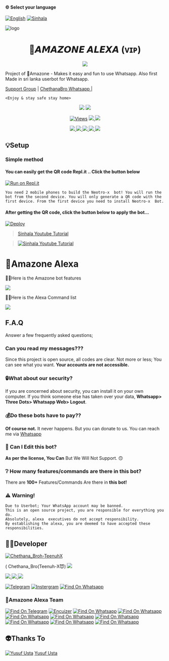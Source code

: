 #### © Select your language
  [![English](https://img.shields.io/badge/Select-Sinhala-red.svg)](https://github.com/xneon2/Hashzi-X/blob/main/README.md)
  [![Sinhala](https://img.shields.io/badge/Select-English-green.svg)](https://github.com/xneon2/Hashzi-X/blob/main/README-SI.md)

![logo](https://telegra.ph/file/e8f3e419b3dafe9fe8153.jpg)
<h1 align="center"><b> 🧚𝘼𝙈𝘼𝙕𝙊𝙉𝙀 𝘼𝙇𝙀𝙓𝘼 (ᴠɪᴘ)  </b></h1>


</p>

<p align="center">
  <img src="https://readme-typing-svg.herokuapp.com/?lines=Welcome+to+Amazone+Alexa&font=Fira%20Code&center=true&width=380&height=50">
</p>
</a>
Project of  🧚Amazone - Makes it easy and fun to use Whatsapp. Also first Made in sri lanka userbot for Whatsapp.

<a href="https://chat.whatsapp.com/GTgqgMTo7FoJ1GqdijshsX">Support Group</a> |
        <a href="https://Wa.me/+94766598862">ChethanaBro Whatsapp </a> |
  
`<Enjoy & stay safe stay home>`
</p>

</a>
<p align="center">
  <a href="https://github.com/xneon2/Hashzi-X">
    <img src="https://img.shields.io/docker/pulls/xneon2/Hashzi-X?style=flat-square"/></a>
  </a>
  <a href="https://github.com/xneon2/Hashzi-X">
    <img src="https://img.shields.io/docker/image-size/fusuf/whatsasena?style=flat-square">
    
  </a>

</p>

<p align="center">
  <a href="https://github.com/xneon2/Hashzi-X">
    <img src="https://hits.seeyoufarm.com/api/count/incr/badge.svg?url=https%3A%2F%2Fgithub.com%2Fxneon2%2FHashzi-X&count_bg=%2379C83D&title_bg=%23555555&icon=gitpod.svg&icon_color=%23E7E7E7&title=Views&edge_flat=false" alt="Views"/></a>
  
  </a>
  <a href="https://github.com/xneon2/Hashzi-X/fork">
    <img src="https://img.shields.io/github/forks/xneon2/Hashzi-X?label=Fork&style=social">
    
  </a>
  <a href="https://github.com/xneon2/Hashzi-X/stargazers">
    <img src="https://img.shields.io/github/stars/xneon2/Hashzi-X?style=social">
  </a>
</p>

<p align="center">
  <a href="httsp://github.com/xneon2/Hashzi-X">
    <img src="https://img.shields.io/github/repo-size/phaticusthiccy/WhatsAsenaDuplicated?color=purple&label=Repo%20Boyutu&style=plastic">

  </a>
  <a href="https://github.com/phaticusthiccy/WhatsAsenaDuplicated/blob/master/LICENSE">
    <img src="https://img.shields.io/github/license/phaticusthiccy/WhatsAsenaDuplicated?color=purple&label=License&style=plastic">

  </a>
  <a href="https://github.com/phaticusthiccy/WhatsAsenaDuplicated">
    <img src="https://img.shields.io/github/languages/top/phaticusthiccy/WhatsAsenaDuplicated?color=purple&label=Javascript&style=plastic">

  </a>
  <a href="https://github.com/phaticusthiccy">
    <img src="https://img.shields.io/static/v1?label=Author&message=Neotro%20X&color=purple&style=plastic">

  </a>
  <a href="https://wa.me/94786598862">
    <img src="https://img.shields.io/badge/Contact%20Me%20On%20Whatsapp-Teenuh%20AX%20-purple&style=plastic">

  </a>
</p>

## 💡Setup 

### Simple method 

#### You can easily get the QR code Repl.it .. Click the button below
[![Run on Repl.it](https://repl.it/badge/github/quiec/whatsasena)](https://replit.com/@tenuh/NeotroWA-XQR?v=1)

`You need 2 mobile phones to build the Neotro-x  bot!
You will run the bot from the second device.
You will only generate a QR code with the first device.
From the first device you need to install Neotro-x  Bot.`

#### After getting the QR code, click the button below to apply the bot...
[![Deploy](https://www.herokucdn.com/deploy/button.svg)](https://heroku.com/deploy?template=https://github.com/eshansky7/sky7bot)


> [Sinhala Youtube Tutorial](https://www.youtube.com/watch?v=mcEeIspWOpY&ab_channel=UC8yo_BwOJs9cLfYVHewPC6Q)

> [![Sinhala Youtube Tutorial](https://img.youtube.com/vi/mcEeIspWOpY/0.jpg)](https://www.youtube.com/watch?v=mcEeIspWOpY)

# 🚀Amazone Alexa
🦹‍♀️Here is the Amazone  bot features

<a href="https://gist.github.com/xneon2/ff9aa739e8c1399d05c79db1dab9ee4c">
    <img src="https://img.shields.io/badge/Click%20here-purple&style=plastic">
  
  </a>

🦹‍♀️Here is the Alexa  Command list

<a href="https://gist.github.com/xneon2/86f619bc49691abb73546819754e1b94">
    <img src="https://img.shields.io/badge/Click%20here-purple&style=plastic">

  </a>

## F.A.Q
Answer a few frequently asked questions;
### Can you read my messages???
Since this project is open source, all codes are clear. Not more or less; You can see what you want. **Your accounts are not accessible.**

### 🔒What about our security?
If you are concerned about security, you can install it on your own computer. If you think someone else has taken over your data, **Whatsapp> Three Dots> Whatsapp Web> Logout**.

### 💰Do these bots have to pay??
**Of course not.** It never happens. But you can donate to us. You can reach me via [Whatsapp](https://wa.me/94766598862) 

### 🔄 Can I Edit this bot?

**As per the license, You Can** But We Will Not Support. 🙃

### ❔ How many features/commands are there in this bot?

There are **100+** Features/Commands Are there in **this bot!**

### ⚠️ Warning! 
```
Due to Userbot; Your WhatsApp account may be banned.
This is an open source project, you are responsible for everything you do. 
Absolutely, alexa  executives do not accept responsibility.
By establishing the alexa, you are deemed to have accepted these responsibilities.
```

## 👨‍💻Developer

[![Chethana_Broh-TeenuhX](https://github.com/tenuh.png?size=100)](https://https://youtu.be/mcEeIspWOpY)

( Chethana_Bro(Teenuh-X😈)
<a href="https://Wa.me/+94766598862">
    <img src="https://img.shields.io/badge/FindOn%20whatsapp-purple&style=plastic">
  
  </a>

<a href="https://Wa.me/+14382551507">
    <img src="https://img.shields.io/badge/FindOn%20Whatsapp-purple&style=plastic">
  
  </a>

<a href="https://Wa.me/+17722181933">
    <img src="https://img.shields.io/badge/FindOn%20Whatsapp-purple&style=plastic">
  
  </a>

<a href="https://Wa.me/+17723534981">
    <img src="https://img.shields.io/badge/FindOn%20Whatsapp-purple&style=plastic">
  
  </a>

[![Telegram](https://img.shields.io/badge/FindOn-Telegram-green.svg)](https://t.me/@tharun_003)
[![Instergram](https://img.shields.io/badge/FindOn-Instergram-green.svg)](https://instergram.com/tharun_003)
[![Find On Whatsapp ](https://img.shields.io/badge/Findon-whatsapp-red.svg)](https://Wa.me/+94766598862)


### 🚀Amazone Alexa Team

[![Find On Telegram ](https://img.shields.io/badge/Ramilka-Rodrigo-blue.svg)](https://t.me/ramiya_yt) [![Encuizer ](https://img.shields.io/badge/En-Cuizer-blue.svg)](https://Wa.me/+94725549179) [![Find On Whatsapp ](https://img.shields.io/badge/Chamee-blue.svg)](https://Wa.me/)
[![Find On Whatsapp ](https://img.shields.io/badge/Hazel-Safron-blue.svg)](https://Wa.me/) [![Find On Whatsapp ](https://img.shields.io/badge/Rashid-Riyaz-blue.svg)](https://Wa.me/+17723534981) [![Find On Whatsapp ](https://img.shields.io/badge/mr.freez-blue.svg)](https://Wa.me/)
[![Find On Whatsapp ](https://img.shields.io/badge/Lithira-Ranahansika-blue.svg)](https://Wa.me/) [![Find On Whatsapp ](https://img.shields.io/badge/Lucifer-blue.svg)](https://Wa.me/)
[![Find On Whatsapp ](https://img.shields.io/badge/Akash-thevidu-blue.svg)](https://Wa.me/) [![Find On Whatsapp ](https://img.shields.io/badge/Josh-Mardown-blue.svg)](https://Wa.me/)

## 👽Thanks To
[![Yusuf Usta](https://github.com/yusufusta.png?size=50)](https://t.me/fusufs)
[Yusuf Usta](https://t.me/fusufs)
